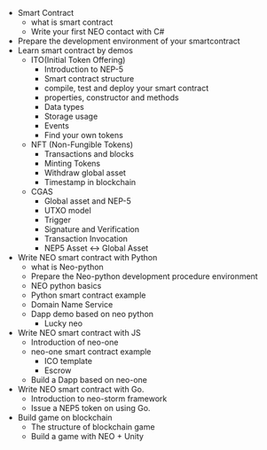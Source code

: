 - Smart Contract
    - what is smart contract
    - Write your first NEO contact with C#
- Prepare the development environment of your smartcontract
- Learn smart contract by demos
	- ITO(Initial Token Offering)
		- Introduction to NEP-5 
		- Smart contract structure 
		- compile, test and deploy your smart contract
		- properties, constructor and methods
		- Data types
		- Storage usage
		- Events 
		- Find your own tokens
	- NFT (Non-Fungible Tokens)
		- Transactions and blocks
		- Minting Tokens
		- Withdraw global asset
		- Timestamp in blockchain
	- CGAS
		- Global asset and NEP-5
		- UTXO model
		- Trigger
		- Signature and Verification
		- Transaction Invocation
		- NEP5 Asset <-> Global Asset
- Write NEO smart contract with Python 
	- what is Neo-python
	- Prepare the Neo-python development procedure environment 
	- NEO python basics
	- Python smart contract example
	- Domain Name Service
	- Dapp demo based on neo python
		- Lucky neo 
- Write NEO smart contract with JS
	- Introduction of neo-one
	- neo-one smart contract example
		- ICO template
		- Escrow
	- Build a Dapp based on neo-one 
- Write NEO smart contract with Go.
	- Introduction to neo-storm framework
	- Issue a NEP5 token on using Go.
- Build game on blockchain
	- The structure of blockchain game
	- Build a game with NEO + Unity